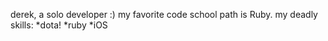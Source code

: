 derek, a solo developer :)
my favorite code school path is Ruby.
my deadly skills: 
*dota!
*ruby
*iOS

